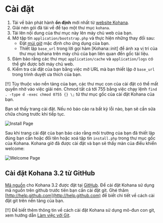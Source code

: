 # Cài đặt

1. Tải về bản phát hành **ổn định** mới nhất từ [website Kohana](http://kohanaframework.org/).
2. Giải nén gói đã tải về để tạo một thư mục `kohana`.
3. Tải lên nội dung của thư mục này lên máy chủ web của bạn.
4. Mở tập tin `application/bootstrap.php` và thực hiện những thay đổi sau: 
	- Đặt [múi giờ](http://php.net/timezones) mặc định cho ứng dụng của bạn.
	- Thiết lập `base_url` trong lời gọi hàm [Kohana::init] để ánh xạ vị trí của thư mục kohana trên máy chủ của bạn liên quan đến gốc tài liệu.
6. Đảm bảo rằng các thư mục `application/cache` và `application/logs` có thể ghi được bởi máy chủ web.
7. Kiểm tra cài đặt của bạn bằng việc mở URL mà bạn thiết lập ở `base_url` trong trình duyệt ưa thích của bạn.

[!!] Tùy thuộc vào nền tảng của bạn, các thư mục con của cài đặt có thể mất quyền nhờ vào việc giải nén. Chmod tất cả tới 755 bằng việc chạy lệnh `find . -type d -exec chmod 0755 {} \;` từ thư mục gốc của cài đặt Kohana của bạn.

Bạn sẽ thấy trang cài đặt. Nếu nó báo cáo ra bất kỳ lỗi nào, bạn sẽ cần sửa chữa chúng trước khi tiếp tục.

![Install Page](install.png "Ví dụ trang cài đặt")

Sau khi trang cài đặt của bạn báo cáo rằng môi trường của bạn đã thiết lập đúng bạn cần hoặc đổi tên hoặc xoá tập tin `install.php` trong thư mục gốc của Kohana. Kohana giờ đã được cài đặt và bạn sẽ thấy màn của điều khiển welcome:

![Welcome Page](welcome.png "Ví dụ về trang chào mừng")

## Cài đặt Kohana 3.2 từ GitHub

[Mã nguồn](http://github.com/kohana/kohana) cho Kohana 3.2 được đặt tại [GitHub](http://github.com). Để cài đặt Kohana sử dụng mã nguồn trên github trước tiên bạn cần cài đặt git. Ghé thăm [http://help.github.com](http://help.github.com) để biết chi tiết về cách cài đặt git trên nền tảng của bạn.

[!!] Để biết thêm thông tin về cách cài đặt Kohana sử dụng mô-đun con git, xem hướng dẫn [Làm việc với Git](tutorials/git).
